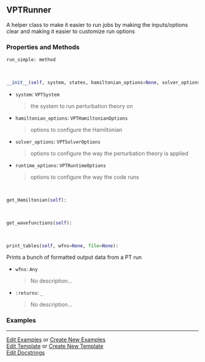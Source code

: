 ## <a id="Psience.VPT2.Runner.VPTRunner">VPTRunner</a>
A helper class to make it easier to run jobs by making the inputs/options
clear and making it easier to customize run options

### Properties and Methods
```python
run_simple: method
```
<a id="Psience.VPT2.Runner.VPTRunner.__init__" class="docs-object-method">&nbsp;</a>
```python
__init__(self, system, states, hamiltonian_options=None, solver_options=None, runtime_options=None): 
```

- `system`: `VPTSystem`
    >the system to run perturbation theory on
- `hamiltonian_options`: `VPTHamiltonianOptions`
    >options to configure the Hamiltonian
- `solver_options`: `VPTSolverOptions`
    >options to configure the way the perturbation theory is applied
- `runtime_options`: `VPTRuntimeOptions`
    >options to configure the way the code runs

<a id="Psience.VPT2.Runner.VPTRunner.get_Hamiltonian" class="docs-object-method">&nbsp;</a>
```python
get_Hamiltonian(self): 
```

<a id="Psience.VPT2.Runner.VPTRunner.get_wavefunctions" class="docs-object-method">&nbsp;</a>
```python
get_wavefunctions(self): 
```

<a id="Psience.VPT2.Runner.VPTRunner.print_tables" class="docs-object-method">&nbsp;</a>
```python
print_tables(self, wfns=None, file=None): 
```
Prints a bunch of formatted output data from a PT run
- `wfns`: `Any`
    >No description...
- `:returns`: `_`
    >No description...

### Examples




___

[Edit Examples](https://github.com/McCoyGroup/Psience/edit/edit/ci/examples/ci/docs/Psience/VPT2/Runner/VPTRunner.md) or 
[Create New Examples](https://github.com/McCoyGroup/Psience/new/edit/?filename=ci/examples/ci/docs/Psience/VPT2/Runner/VPTRunner.md) <br/>
[Edit Template](https://github.com/McCoyGroup/Psience/edit/edit/ci/docs/ci/docs/Psience/VPT2/Runner/VPTRunner.md) or 
[Create New Template](https://github.com/McCoyGroup/Psience/new/edit/?filename=ci/docs/templates/ci/docs/Psience/VPT2/Runner/VPTRunner.md) <br/>
[Edit Docstrings](https://github.com/McCoyGroup/Psience/edit/edit/Psience/VPT2/Runner.py?message=Update%20Docs)